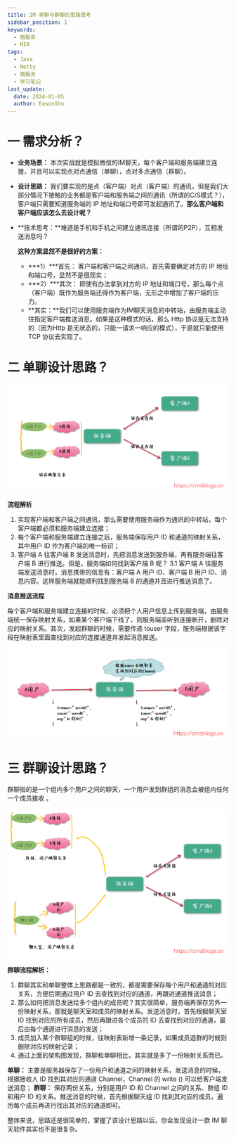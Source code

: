 ```yaml
---
title: IM 单聊与群聊的思路思考
sidebar_position: 1
keywords:
  - 微服务
  - NIO
tags:
  - Java
  - Netty
  - 微服务
  - 学习笔记
last_update:
  date: 2024-01-05
  author: EasonShu
---
```




# 一 需求分析？

- **业务场景：** 本次实战就是模拟微信的IM聊天，每个客户端和服务端建立连接，并且可以实现点对点通信（单聊），点对多点通信（群聊）。

- **设计思路：** 我们要实现的是点（客户端）对点（客户端）的通讯，但是我们大部分情况下接触的业务都是客户端和服务端之间的通讯（所谓的C/S模式？），客户端只需要知道服务端的 IP 地址和端口号即可发起通讯了。**那么客户端和客户端应该怎么去设计呢？**

- **技术思考：**难道是手机和手机之间建立通讯连接（所谓的P2P），互相发送消息吗？

  **这种方案显然不是很好的方案：**

  - ***1）***首先： 客户端和客户端之间通讯，首先需要确定对方的 IP 地址和端口号，显然不是很现实；
  - ***2）***其次： 即使有办法拿到对方的 IP 地址和端口号，那么每个点（客户端）既作为服务端还得作为客户端，无形之中增加了客户端的压力。
  - **其实：**我们可以使用服务端作为IM聊天消息的中转站，由服务端主动往指定客户端推送消息。如果是这种模式的话，那么 Http 协议是无法支持的（因为Http 是无状态的，只能一请求一响应的模式），于是就只能使用 TCP 协议去实现了。

# 二 单聊设计思路？

![20210320204849716.jpg](images/20210320204849716.jpg)

**流程解析**

1. 实现客户端和客户端之间通讯，那么需要使用服务端作为通讯的中转站，每个客户端都必须和服务端建立连接；
2. 每个客户端和服务端建立连接之后，服务端保存用户 ID 和通道的映射关系，其中用户 ID 作为客户端的唯一标识；
3. 客户端 A 往客户端 B 发送消息时，先把消息发送到服务端，再有服务端往客户端 B 进行推送。但是，服务端如何找到客户端 B 呢？
   3.1 客户端 A 往服务端发送消息时，消息携带的信息有：客户端 A 用户 ID、客户端 B 用户 ID、消息内容。这样服务端就能顺利找到服务端 B 的通道并且进行推送消息了。

**消息推送流程**

每个客户端和服务端建立连接的时候，必须把个人用户信息上传到服务端，由服务端统一保存映射关系，如果某个客户端下线了，则服务端监听到连接断开，删除对应的映射关系。其次，发起群聊的时候，需要传递 touser 字段，服务端根据该字段在映射表里面查找到对应的连接通道并发起消息推送。

![20210320204849792.jpg](images/20210320204849792.jpg)

# 三 群聊设计思路？

群聊指的是一个组内多个用户之间的聊天，一个用户发到群组的消息会被组内任何一个成员接收 。

![20210320204849838.jpg](images/20210320204849838.jpg)

**群聊流程解析：**

1. 群聊其实和单聊整体上思路都是一致的，都是需要保存每个用户和通道的对应关系，方便后期通过用户 ID 去查找到对应的通道，再跟进通道推送消息；
2. 那么如何把消息发送给多个组内的成员呢？其实很简单，服务端再保存另外一份映射关系，那就是聊天室和成员的映射关系。发送消息时，首先根据聊天室 ID 找到对应的所有成员，然后再跟进各个成员的 ID 去查找到对应的通道，最后由每个通道进行消息的发送；
3. 成员加入某个群聊组的时候，往映射表新增一条记录，如果成员退群的时候则删除对应的映射记录；
4. 通过上面的架构图发现，群聊和单聊相比，其实就是多了一份映射关系而已。

**单聊：** 主要是服务器保存了一份用户和通道之间的映射关系，发送消息的时候，根据接收人 ID 找到其对应的通道 Channel，Channel 的 write () 可以给客户端发送消息；
**群聊：** 保存两份关系，分别是用户 ID 和 Channel 之间的关系、群组 ID 和用户 ID 的关系。推送消息的时候，首先根据聊天组 ID 找到其对应的成员，遍历每个成员再进行找出其对应的通道即可。

整体来说，思路还是很简单的，掌握了该设计思路以后，你会发现设计一款 IM 聊天软件其实也不是很复杂。